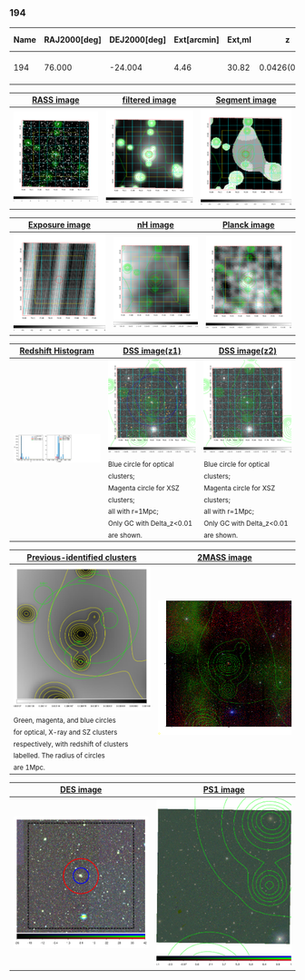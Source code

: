 <div STYLE="page-break-after: always;"></div>

### 194

|Name|RAJ2000[deg]|DEJ2000[deg] |Ext[arcmin]| Ext,ml | z | z_src| C|GC(XSZ,Delta_z<0.01)| GC(OPT,Delta_z<0.01)|GC| R_sig[arcmin] | R500[arcmin] | R500[Mpc]| CRsig[c/s] | CR500[c/s] |L500[1E44 erg/s]|F500[1E-12 erg/s/cm^2]| M500[1E14 Msun]|Tx[keV]|Cnt_sig|Beta|Rc[arcmin]|Comment|Alias|
|---|---|---|---|---|---|------|---|--------|---------|----------|---|---|---|---|---|---|---|---|---|---|---|---|---|---|
|194| 76.000| -24.004| 4.46| 30.82| 0.0426(0.005)| z1, z_opt| S| -| A, N| A, N, PSZ2, W| 13.188| 12.197| 0.615| 0.177(0.036)| 0.175(0.035)| 0.124(0.020)| 2.914(0.464)| 0.69(0.06)| 1.72(0.09)| 72.4| 0.566(-0.050+0.139)| 3.974(-0.901+1.779)| -| t231|

|[RASS image](../image/194/194_img.pdf)|[filtered image](../image/194/194_fil.pdf)|[Segment image](../image/194/194_seg.pdf)|
|-------------------|--------------------|-------------------|
| <img src="../image/194/194_img.png" width="300">  | <img src="../image/194/194_fil.png" width="300">   | <img src="../image/194/194_seg.png" width="300">  |

|[Exposure image](../image/194/194_mex.pdf)| [nH image](../image/194/194_nh.pdf)| [Planck image](../image/194/194_p.pdf)|
|-------------------|--------------------|-------------------|
|<img src="../image/194/194_mex.png" width="300">   | <img src="../image/194/194_nh.png" width="300">    | <img src="../image/194/194_p.png" width="300"> |

|[Redshift Histogram](../image/194/194_zg.pdf) | [DSS image(z1)](../image/194/194_dss_z1.pdf)      |  [DSS image(z2)](../image/194/194_dss_z2.pdf)    |
|-------------------|--------------------|-------------------|
|<img src="../image/194/194_zg.png" width="300"> |<img src="../image/194/194_dss_z1.png" width="300"> <sub><br>Blue circle for optical clusters; <br>Magenta circle for XSZ clusters; <br>all with r=1Mpc; <br>Only GC with Delta_z<0.01 are shown. </sub>| <img src="../image/194/194_dss_z2.png" width="300"><sub><br>Blue circle for optical clusters; <br>Magenta circle for XSZ clusters; <br>all with r=1Mpc; <br>Only GC with Delta_z<0.01 are shown. </sub> |

|[Previous-identified clusters](../image/194/194_gc.pdf) | [2MASS image](../image/194/194_2mass.pdf)      |
|-------------------|-------------------|
|<img src=../image/194/194_gc.png width="300"> <br><sub>Green, magenta, and blue circles <br>for optical, X-ray and SZ clusters <br>respectively, with redshift of clusters <br>labelled. The radius of circles <br>are 1Mpc.</sub>|<img src="../image/194/194_2mass.png" width="300">  |

|[DES image](../image/194/194_des.pdf)   |[PS1 image](../image/194/194_ps1.pdf)            |
|-------------------|-------------------|
| <img src="../image/194/194_des.png" width="300">  | <img src="../image/194/194_ps1.png" width="300">  |
